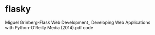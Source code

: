 # flasky
Miguel Grinberg-Flask Web Development_ Developing Web Applications with Python-O'Reilly Media (2014).pdf  code

